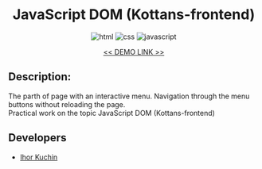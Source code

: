 <h1 align="center">
  JavaScript DOM (Kottans-frontend)
</h1>

<p align="center">
  <img src="https://img.shields.io/badge/-html-red" alt="html">
  <img src="https://img.shields.io/badge/-css-blue" alt="css">
  <img src="https://img.shields.io/badge/-javascript-yellow" alt="javascript">
</p>

<p align="center">
  <a href="https://ik-web.github.io/js-dom/"><< DEMO LINK >></a> 
</p>

## Description:

The parth of page with an interactive menu. Navigation through the menu buttons without reloading the page.  <br>
Practical work on the topic JavaScript DOM (Kottans-frontend)

## Developers

- [Ihor Kuchin](https://github.com/ik-web)

